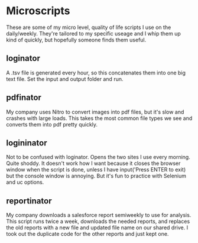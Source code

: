 # Microscripts
These are some of my micro level, quality of life scripts I use on the daily/weekly. They're tailored to my specific useage and I whip them up kind of quickly, but hopefully someone finds them useful.

## loginator
A .tsv file is generated every hour, so this concatenates them into one big text file. Set the input and output folder and run.

## pdfinator
My company uses Nitro to convert images into pdf files, but it's slow and crashes with large loads. This takes the most common file types we see and converts them into pdf pretty quickly.

## logininator
Not to be confused with loginator. Opens the two sites I use every morning. Quite shoddy. It doesn't work how I want because it closes the browser window when the script is done, unless I have input('Press ENTER to exit) but the console window is annoying. But it's fun to practice with Selenium and uc options.

## reportinator
My company downloads a salesforce report semiweekly to use for analysis. This script runs twice a week, downloads the needed reports, and replaces the old reports with a new file and updated file name on our shared drive. I took out the duplicate code for the other reports and just kept one.
